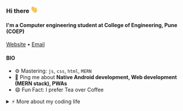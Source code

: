 ### Hi there <img src="https://raw.githubusercontent.com/ABSphreak/ABSphreak/master/gifs/Hi.gif" width="20px" height="20px">
#### I'm a Computer engineering student at College of Engineering, Pune (COEP)

<a href="https://chaudharirohit2810.github.io/">Website</a> •
<a href="mailto: rohitkc2810@gmail.com">Email</a>

#### BIO
- ⚙️  Mastering: `js`, `css`, `html`, `MERN`
- 💬 Ping me about **Native Android development, Web development (MERN stack), PWAs**
- 😄 Fun Fact: I prefer Tea over Coffee

<details>
<summary>⚡️ More about my coding life</summary>
  
<br/>
  
![Top Langs](https://github-readme-stats.vercel.app/api/top-langs/?username=chaudharirohit2810&layout=compact&hide=css,html&theme=radical)
  
![Rohit's github stats](https://github-readme-stats.vercel.app/api?username=chaudharirohit2810&show_icons=true&theme=radical)


</details>

